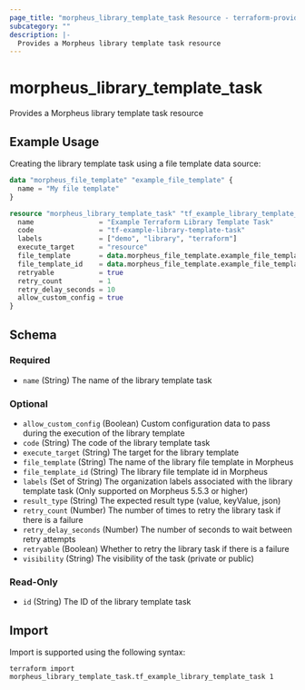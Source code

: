 ```yaml
---
page_title: "morpheus_library_template_task Resource - terraform-provider-morpheus"
subcategory: ""
description: |-
  Provides a Morpheus library template task resource
---
```


# morpheus_library_template_task

Provides a Morpheus library template task resource

## Example Usage

Creating the library template task using a file template data source:

```terraform
data "morpheus_file_template" "example_file_template" {
  name = "My file template"
}

resource "morpheus_library_template_task" "tf_example_library_template_task" {
  name                = "Example Terraform Library Template Task"
  code                = "tf-example-library-template-task"
  labels              = ["demo", "library", "terraform"]
  execute_target      = "resource"
  file_template       = data.morpheus_file_template.example_file_template.name
  file_template_id    = data.morpheus_file_template.example_file_template.id
  retryable           = true
  retry_count         = 1
  retry_delay_seconds = 10
  allow_custom_config = true
}
```

<!-- schema generated by tfplugindocs -->
## Schema

### Required

- `name` (String) The name of the library template task

### Optional

- `allow_custom_config` (Boolean) Custom configuration data to pass during the execution of the library template
- `code` (String) The code of the library template task
- `execute_target` (String) The target for the library template
- `file_template` (String) The name of the library file template in Morpheus
- `file_template_id` (String) The library file template id in Morpheus
- `labels` (Set of String) The organization labels associated with the library template task (Only supported on Morpheus 5.5.3 or higher)
- `result_type` (String) The expected result type (value, keyValue, json)
- `retry_count` (Number) The number of times to retry the library task if there is a failure
- `retry_delay_seconds` (Number) The number of seconds to wait between retry attempts
- `retryable` (Boolean) Whether to retry the library task if there is a failure
- `visibility` (String) The visibility of the task (private or public)

### Read-Only

- `id` (String) The ID of the library template task

## Import

Import is supported using the following syntax:

```shell
terraform import morpheus_library_template_task.tf_example_library_template_task 1
```
